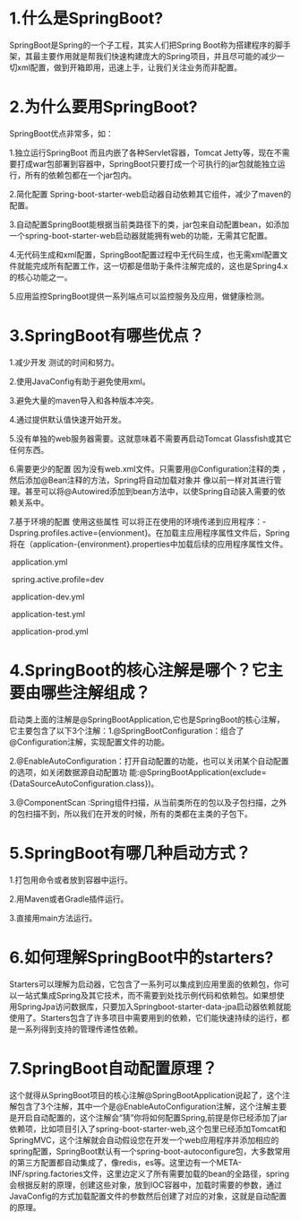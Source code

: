 # 1.什么是SpringBoot?

SpringBoot是Spring的一个子工程，其实人们把Spring Boot称为搭建程序的脚手架，其最主要作用就是帮我们快速构建庞大的Spring项目，并且尽可能的减少一切xml配置，做到开箱即用，迅速上手，让我们关注业务而非配置。

# 2.为什么要用SpringBoot?

SpringBoot优点非常多，如：

1.独立运行SpringBoot 而且内嵌了各种Servlet容器，Tomcat Jetty等，现在不需要打成war包部署到容器中，SpringBoot只要打成一个可执行的jar包就能独立运行，所有的依赖包都在一个jar包内。

2.简化配置 Spring-boot-starter-web启动器自动依赖其它组件，减少了maven的配置。

3.自动配置SpringBoot能根据当前类路径下的类，jar包来自动配置bean，如添加一个spring-boot-starter-web启动器就能拥有web的功能，无需其它配置。

4.无代码生成和xml配置，SpringBoot配置过程中无代码生成，也无需xml配置文件就能完成所有配置工作，这一切都是借助于条件注解完成的，这也是Spring4.x的核心功能之一。

5.应用监控SpringBoot提供一系列端点可以监控服务及应用，做健康检测。

# 3.SpringBoot有哪些优点？

1.减少开发 测试的时间和努力。

2.使用JavaConfig有助于避免使用xml。

3.避免大量的maven导入和各种版本冲突。

4.通过提供默认值快速开始开发。

5.没有单独的web服务器需要。这就意味着不需要再启动Tomcat Glassfish或其它任何东西。

6.需要更少的配置 因为没有web.xml文件。只需要用@Configuration注释的类 ，然后添加@Bean注释的方法，Spring将自动加载对象并	像以前一样对其进行管理。甚至可以将@Autowired添加到bean方法中，以使Spring自动装入需要的依赖关系中。

7.基于环境的配置 使用这些属性 可以将正在使用的环境传递到应用程序：-Dspring.profiles.active={envionment}。在加载主应用程序属性文件后，Spring将在（application-{environment}.properties中加载后续的应用程序属性文件。

​	application.yml

​		spring.active.profile=dev

​	application-dev.yml

​	application-test.yml

​	application-prod.yml

# 4.SpringBoot的核心注解是哪个？它主要由哪些注解组成？

启动类上面的注解是@SpringBootApplication,它也是SpringBoot的核心注解，它主要包含了以下3个注解：1.@SpringBootConfiguration：组合了@Configuration注解，实现配置文件的功能。

2.@EnableAutoConfiguration：打开自动配置的功能，也可以关闭某个自动配置的选项，如关闭数据源自动配置功	    							能:@SpringBootApplication(exclude={DataSourceAutoConfiguration.class})。

3.@ComponentScan :Spring组件扫描，从当前类所在的包以及子包扫描，之外的包扫描不到，所以我们在开发的时候，所有的类都在主类的子包下。

# 5.SpringBoot有哪几种启动方式？

1.打包用命令或者放到容器中运行。

2.用Maven或者Gradle插件运行。

3.直接用main方法运行。

# 6.如何理解SpringBoot中的starters?

Starters可以理解为启动器，它包含了一系列可以集成到应用里面的依赖包，你可以一站式集成Spring及其它技术，而不需要到处找示例代码和依赖包。如果想使用SpringJpa访问数据库，只要加入Springboot-starter-data-jpa启动器依赖就能使用了。Starters包含了许多项目中需要用到的依赖，它们能快速持续的运行，都是一系列得到支持的管理传递性依赖。

# 7.SpringBoot自动配置原理？

这个就得从SpringBoot项目的核心注解@SpringBootApplication说起了，这个注解包含了3个注解，其中一个是@EnableAutoConfiguration注解，这个注解主要是开启自动配置的，这个注解会“猜”你将如何配置Spring,前提是你已经添加了jar依赖项，比如项目引入了spring-boot-starter-web,这个包里已经添加Tomcat和SpringMVC，这个注解就会自动假设您在开发一个web应用程序并添加相应的spring配置，SpringBoot默认有一个spring-boot-autoconfigure包，大多数常用的第三方配置都自动集成了，像redis，es等。这里边有一个META-INF/spring.factories文件，这里边定义了所有需要加载的bean的全路径，spring会根据反射的原理，创建这些对象，放到IOC容器中，加载时需要的参数，通过JavaConfig的方式加载配置文件的参数然后创建了对应的对象，这就是自动配置的原理。



